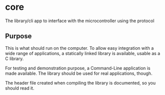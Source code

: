 # core
The library/cli app to interface with the microcontroller using the protocol

## Purpose
This is what should run on the computer. To allow easy integration with a wide range of applications, a statically linked library is available, usable as a C library.

For testing and demonstration purpose, a Command-Line application is made available. The library should be used for real applications, though.

The header file created when compiling the library is documented, so you should read it.
